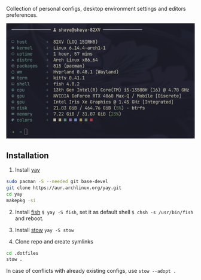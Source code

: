 Collection of personal configs, desktop environment settings and editors preferences.

<p align="center">
  <img src=".misc/.fetch.png" />
</p>


## Installation
1. Install [yay](https://github.com/Jguer/yay)
```sh
sudo pacman -S --needed git base-devel
git clone https://aur.archlinux.org/yay.git
cd yay
makepkg -si
```
2. Install [fish](https://github.com/fish-shell/fish-shell) ```$ yay -S fish```, set it as default shell ```$ chsh -s /usr/bin/fish``` and reboot.

3. Install [stow](https://github.com/aspiers/stow/) ```yay -S stow```

4. Clone repo and create symlinks
```sh
cd .dotfiles
stow .
```
In case of conflicts with already existing configs, use ```stow --adopt .```
